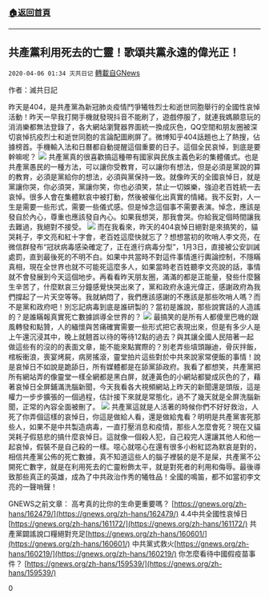 ###  [:house:返回首頁](https://github.com/ourhimalayas/txt)
---

## 共產黨利用死去的亡靈！歌頌共黨永遠的偉光正！
`2020-04-06 01:34 灭共日记` [轉載自GNews](https://gnews.org/zh-hant/163440/)

作者：滅共日記

昨天是404，是共產黨為新冠肺炎疫情鬥爭犧牲烈士和逝世同胞舉行的全國性哀悼活動！昨天一早我打開手機就發現抖音不能刷了，遊戲停服了，就連我媽願意玩的消消樂都無法登錄了，各大網站瀏覽器界面統一換成灰色，QQ空間和朋友圈被深切哀悼抗疫烈士和逝世同胞的言論配圖刷屏了。微博知乎404話題也上了熱搜，佔據榜首。手機輸入法和日曆都自動提醒這個重要的日子。這個全民哀悼，到底是要幹嘛呢？
![](https://s3-ap-northeast-1.amazonaws.com/news.guo.offload.media/wp-content/uploads/2020/04/06013255/1-40.jpg)
共產黨真的很喜歡搞這種帶有國家與民族主義色彩的集體儀式。也是共產黨愚民的一種方法，可以讓你受教育，可以讓你有想法，但是必須是黨說的算的教育，必須是黨給你的想法，必須與黨保持一致。就像昨天的全國哀悼日，就是黨讓你哭，你必須哭，黨讓你笑，你也必須笑，禁止一切娛樂，強迫老百姓統一去哀悼。很多人會在集體默哀中被打動，然後被催化出真實的情緒。我不反對，人一生是需要一些形式，需要一些儀式感。但是悼念這個事不需要表演。悼念，應該是發自於內心，尊重也應該發自內心。如果我想哭，那我會哭。你給我定個時間讓我去難過，我絕對不接受。
![](https://s3-ap-northeast-1.amazonaws.com/news.guo.offload.media/wp-content/uploads/2020/04/06013304/2-26.jpg)
而在我看來，昨天的404哀悼日絕對是來搞笑的，貓哭耗子，李文亮和紅十字會，老百姓這麼快就忘了？想想當初的吹哨人李文亮，在微信群發布“冠狀病毒感染確定了，正在進行病毒分型”，1月3日，直接被公安訓誡處罰，直到最後死的不明不白。如果中共當時不對這件事情進行輿論控制，不隱瞞真相，現在全世界也就不可能死這麼多人，如果當時老百姓聽李文亮說的話，事情就不會發展到今天這個地步。再看看昨天朋友圈，滿滿的都是正能量，發些什麼醫生辛苦了，什麼默哀三分鐘感覺快哭出來了，黨和政府永遠光偉正，感謝政府為我們撐起了一片天空等等。我就納悶了，我們應該感謝的不應該是那些吹哨人嗎？而不是黨和政府吧！別忘記病毒到底是誰研製的？當初是誰說，那些說實話的人造謠的？是誰瞞報真實死亡數據誤導全世界的？
![](https://s3-ap-northeast-1.amazonaws.com/news.guo.offload.media/wp-content/uploads/2020/04/06013314/3-20.jpg)
最搞笑的是所有人都傻里巴嘰的跟風轉發和點贊，人的緬懷與苦痛確實需要一些形式把它表現出來，但是有多少人是上午還沉浸其中，晚上就翹首以待的等待12點的過去？與其讓全國人民陪著一起做這些有的沒的的表面文章，能不能來點實際的？別老弄些墳頭蹦迪，骨灰拌飯，棺板衝浪，喪宴烤屍，病房搖滾，靈堂拍片這些對於中共來說家常便飯的事情！說是哀悼日不如說是跪舔日，所有媒體都是在舔黨舔政府。我看了都想笑，共產黨把所有網站弄的像靈堂一樣全網都是黑白屏，就連黃色的小網站都變成灰色的了，藉著哀悼日全屏鋪滿洗腦新聞，今天我看各大視頻網站上昨天的新聞還是頭版，這是權力一步步擴張的一個過程，估計接下來就是常態化，過不了幾天就是全屏洗腦新聞，正常的內容全面被刪了。
![](https://s3-ap-northeast-1.amazonaws.com/news.guo.offload.media/wp-content/uploads/2020/04/06013324/4-17.jpg)
共產黨這就是人活著的時候你們不好好救治，人死了你弄個這樣的哀悼日，你這是做給人看，還是做給鬼看？明明是共產黨害死那些人，如果不是中共製造病毒，一直打壓消息和疫情，那些人怎麼會死？現在又貓哭耗子假慈悲的搞什麼哀悼日。這就像一個殺人犯，自己殺完人還讓其他人和他一起哀悼，假裝不是自己殺的一樣。噁心就噁心在還有很多小粉紅認為默哀是對的，相信共產黨公佈的死亡數據，真不知道這些人的腦子裡裝的是不是屎，共產黨不公開死亡數字，就是在利用死去的亡靈粉飾太平，就是對死者的利用和侮辱。最後導致那些真正的英雄，成為了中共政治作秀的犧牲品！全國的鳴笛，都不如當初李文亮的一聲哨聲！

GNEWS之前文章： 
高考真的比你的生命更重要嗎？ [https://gnews.org/zh-hans/162479/](https://gnews.org/zh-hans/162479/) 
 4.4中共全國性哀悼日[https://gnews.org/zh-hans/161172/](https://gnews.org/zh-hans/161172/) 
共產黨闢謠說口糧絕對充足[https://gnews.org/zh-hans/160601/](https://gnews.org/zh-hans/160601/) 
中共黨式救火[https://gnews.org/zh-hans/160219/](https://gnews.org/zh-hans/160219/) 
你怎麼看待中國假疫苗事件？ [https://gnews.org/zh-hans/159539/](https://gnews.org/zh-hans/159539/)

0
